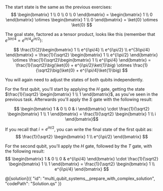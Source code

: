 ﻿The start state is the same as the previous exercises:
$$ \begin{bmatrix} 1 \\ 0 \\ 0 \\ 0 \end{bmatrix} = \begin{bmatrix} 1 \\ 0 \end{bmatrix} \otimes \begin{bmatrix} 1 \\ 0 \end{bmatrix} = \ket{0} \otimes \ket{0} $$

The goal state, factored as a tensor product, looks like this (remember that $e^{3i\pi/4} = e^{i\pi/4} e^{i\pi/2}$):

$$
\frac{1}{2}\begin{bmatrix} 1 \\ e^{i\pi/4} \\ e^{i\pi/2} \\ e^{3i\pi/4} \end{bmatrix} =
\frac{1}{\sqrt2} \begin{bmatrix} 1 \\ e^{i\pi/2} \end{bmatrix} \otimes \frac{1}{\sqrt2}\begin{bmatrix} 1 \\ e^{i\pi/4} \end{bmatrix} =
\frac{1}{\sqrt2}\big(\ket{0} + e^{i\pi/2}\ket{1}\big) \otimes \frac{1}{\sqrt2}\big(\ket{0} + e^{i\pi/4}\ket{1}\big) $$

You will again need to adjust the states of both qubits independently.

For the first qubit, you'll start by applying the $H$ gate, getting the state $\frac{1}{\sqrt2} \begin{bmatrix} 1 \\ 1 \end{bmatrix}$, as you've seen in the previous task. Afterwards you'll apply the $S$ gate with the following result:

$$ \begin{bmatrix} 1 & 0 \\ 0 & i \end{bmatrix} \cdot \frac{1}{\sqrt2} \begin{bmatrix} 1 \\ 1 \end{bmatrix} = \frac{1}{\sqrt2} \begin{bmatrix} 1 \\ i \end{bmatrix}$$

If you recall that $i = e^{i\pi/2}$, you can write the final state of the first qubit as:
$$ \frac{1}{\sqrt2} \begin{bmatrix} 1 \\ e^{i\pi/2} \end{bmatrix} $$

For the second qubit, you'll apply the $H$ gate, followed by the $T$ gate, with the following result:
$$ \begin{bmatrix} 1 & 0 \\ 0 & e^{i\pi/4} \end{bmatrix} \cdot \frac{1}{\sqrt2} \begin{bmatrix} 1 \\ 1 \end{bmatrix} = \frac{1}{\sqrt2} \begin{bmatrix} 1 \\ e^{i\pi/4} \end{bmatrix} $$

@[solution]({
"id": "multi_qubit_systems__prepare_with_complex_solution",
"codePath": "Solution.qs"
})
